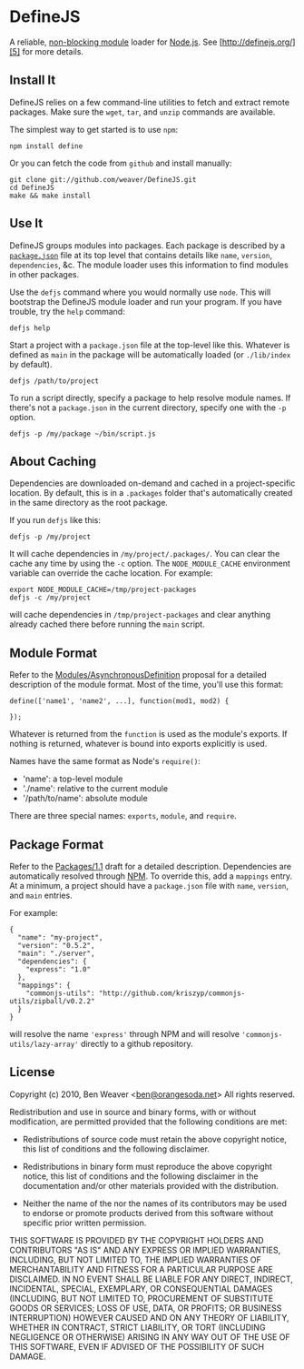 # DefineJS #

A reliable, [non-blocking module][1] loader for [Node.js][4]. See
[http://definejs.org/][5] for more details.

## Install It ##

DefineJS relies on a few command-line utilities to fetch and extract
remote packages. Make sure the `wget`, `tar`, and `unzip` commands are
available.

The simplest way to get started is to use `npm`:

    npm install define

Or you can fetch the code from `github` and install manually:

    git clone git://github.com/weaver/DefineJS.git
    cd DefineJS
    make && make install

## Use It ##

DefineJS groups modules into packages. Each package is described by a
[`package.json`][3] file at its top level that contains details like
`name`, `version`, `dependencies`, &c. The module loader uses this
information to find modules in other packages.

Use the `defjs` command where you would normally use `node`. This will
bootstrap the DefineJS module loader and run your program. If you have
trouble, try the `help` command:

    defjs help

Start a project with a `package.json` file at the top-level like
this. Whatever is defined as `main` in the package will be
automatically loaded (or `./lib/index` by default).

    defjs /path/to/project

To run a script directly, specify a package to help resolve module
names.  If there's not a `package.json` in the current directory,
specify one with the `-p` option.

    defjs -p /my/package ~/bin/script.js

## About Caching ##

Dependencies are downloaded on-demand and cached in a project-specific
location. By default, this is in a `.packages` folder that's
automatically created in the same directory as the root package.

If you run `defjs` like this:

    defjs -p /my/project

It will cache dependencies in `/my/project/.packages/`. You can clear
the cache any time by using the `-c` option. The `NODE_MODULE_CACHE`
environment variable can override the cache location. For example:

    export NODE_MODULE_CACHE=/tmp/project-packages
    defjs -c /my/project

will cache dependencies in `/tmp/project-packages` and clear anything
already cached there before running the `main` script.

## Module Format ##

Refer to the [Modules/AsynchronousDefinition][1] proposal for a
detailed description of the module format. Most of the time, you'll
use this format:

    define(['name1', 'name2', ...], function(mod1, mod2) {

    });

Whatever is returned from the `function` is used as the module's
exports. If nothing is returned, whatever is bound into exports
explicitly is used.

Names have the same format as Node's `require()`:

  + 'name': a top-level module
  + './name': relative to the current module
  + '/path/to/name': absolute module

There are three special names: `exports`, `module`, and
`require`.

## Package Format ##

Refer to the [Packages/1.1][3] draft for a detailed
description. Dependencies are automatically resolved through
[NPM][6]. To override this, add a `mappings` entry. At a minimum, a
project should have a `package.json` file with `name`, `version`, and
`main` entries.

For example:

    {
      "name": "my-project",
      "version": "0.5.2",
      "main": "./server",
      "dependencies": {
        "express": "1.0"
      },
      "mappings": {
        "commonjs-utils": "http://github.com/kriszyp/commonjs-utils/zipball/v0.2.2"
      }
    }

will resolve the name `'express'` through NPM and will resolve
`'commonjs-utils/lazy-array'` directly to a github repository.

## License ##

Copyright (c) 2010, Ben Weaver &lt;ben@orangesoda.net&gt;
All rights reserved.

Redistribution and use in source and binary forms, with or without
modification, are permitted provided that the following conditions are
met:

* Redistributions of source code must retain the above copyright
  notice, this list of conditions and the following disclaimer.

* Redistributions in binary form must reproduce the above copyright
  notice, this list of conditions and the following disclaimer in the
  documentation and/or other materials provided with the distribution.

* Neither the name of the <organization> nor the names of its
  contributors may be used to endorse or promote products derived from
  this software without specific prior written permission.

THIS SOFTWARE IS PROVIDED BY THE COPYRIGHT HOLDERS AND CONTRIBUTORS
"AS IS" AND ANY EXPRESS OR IMPLIED WARRANTIES, INCLUDING, BUT NOT
LIMITED TO, THE IMPLIED WARRANTIES OF MERCHANTABILITY AND FITNESS FOR
A PARTICULAR PURPOSE ARE DISCLAIMED. IN NO EVENT SHALL <COPYRIGHT
HOLDER> BE LIABLE FOR ANY DIRECT, INDIRECT, INCIDENTAL, SPECIAL,
EXEMPLARY, OR CONSEQUENTIAL DAMAGES (INCLUDING, BUT NOT LIMITED TO,
PROCUREMENT OF SUBSTITUTE GOODS OR SERVICES; LOSS OF USE, DATA, OR
PROFITS; OR BUSINESS INTERRUPTION) HOWEVER CAUSED AND ON ANY THEORY OF
LIABILITY, WHETHER IN CONTRACT, STRICT LIABILITY, OR TORT (INCLUDING
NEGLIGENCE OR OTHERWISE) ARISING IN ANY WAY OUT OF THE USE OF THIS
SOFTWARE, EVEN IF ADVISED OF THE POSSIBILITY OF SUCH DAMAGE.

[1]: http://wiki.commonjs.org/wiki/Modules/AsynchronousDefinition
[2]: http://requirejs.org/
[3]: http://wiki.commonjs.org/wiki/Packages/1.1
[4]: http://nodejs.org/
[5]: http://definejs.org/
[6]: http://npmjs.org/
